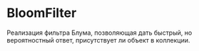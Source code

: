 # BloomFilter
Реализация фильтра Блума, позволяющая дать быстрый, но вероятностный ответ, присутствует ли объект в коллекции.
